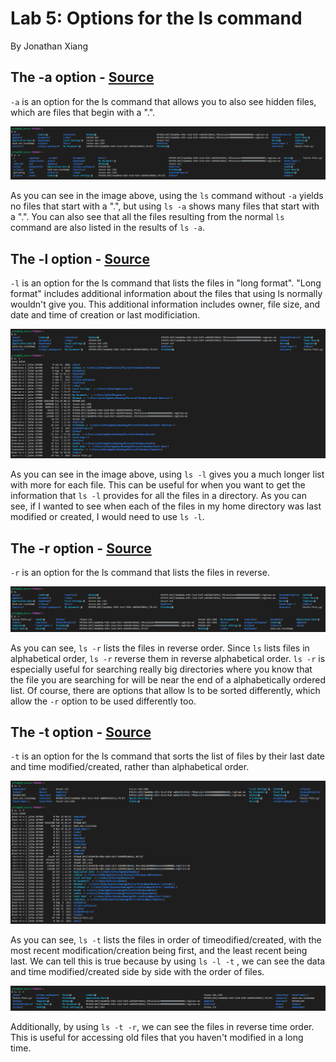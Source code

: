 # Lab 5: Options for the ls command
By Jonathan Xiang

## The -a option - [Source](https://www.rapidtables.com/code/linux/ls.html)
`-a` is an option for the ls command that allows you to also see hidden files, which are files that begin with a ".".

![](lsaOption.png)

As you can see in the image above, using the `ls` command without `-a` yields no files that start with a ".", but using `ls -a` shows many files that start with a ".". You can also see that all the files resulting from the normal `ls` command are also listed in the results of `ls -a`.

## The -l option - [Source](https://www.atatus.com/blog/ls-command-in-linux-with-example)

`-l` is an option for the ls command that lists the files in "long format". "Long format" includes additional information about the files that using ls normally wouldn't give you. This additional information includes owner, file size, and date and time of creation or last modificiation.

![](lslOption.png)

As you can see in the image above, using `ls -l` gives you a much longer list with more for each file. This can be useful for when you want to get the information that `ls -l` provides for all the files in a directory. As you can see, if I wanted to see when each of the files in my home directory was last modified or created, I would need to use `ls -l`.

## The -r option - [Source](https://www.atatus.com/blog/ls-command-in-linux-with-example)

`-r` is an option for the ls command that lists the files in reverse.

![](lsrOption.png)

As you can see, `ls -r` lists the files in reverse order. Since `ls` lists files in alphabetical order, `ls -r` reverse them in reverse alphabetical order. `ls -r` is especially useful for searching really big directories where you know that the file you are searching for will be near the end of a alphabetically ordered list. Of course, there are options that allow ls to be sorted differently, which allow the `-r` option to be used differently too.

## The -t option - [Source](https://www.rapidtables.com/code/linux/ls.html)

`-t` is an option for the ls command that sorts the list of files by their last date and time modified/created, rather than alphabetical order.

![](lstOption1.png)

As you can see, `ls -t` lists the files in order of timeodified/created, with the most recent modification/creation being first, and the least recent being last. We can tell this is true because by using `ls -l -t` , we can see the data and time modified/created side by side with the order of files.

![](lstOption2.png)

Additionally, by using `ls -t -r`, we can see the files in reverse time order. This is useful for accessing old files that you haven't modified in a long time.
